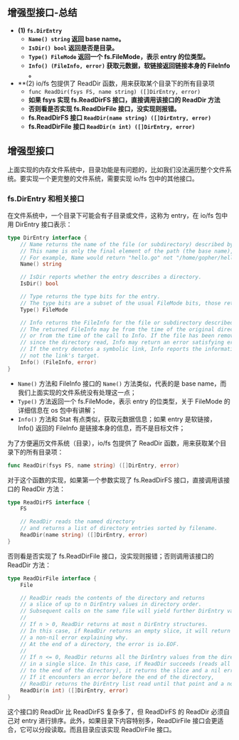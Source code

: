 ## 增强型接口-总结

- **(1) `fs.DirEntry`**
  - **`Name() string` 返回 base name。**
  - **`IsDir() bool` 返回是否是目录。**
  - **`Type() FileMode` 返回一个 fs.FileMode，表示 entry 的位类型。**
  - **`Info() (FileInfo, error)` 获取元数据，软链接返回链接本身的 FileInfo 。**
- **(2) io/fs 包提供了 ReadDir 函数，用来获取某个目录下的所有目录项
  - `func ReadDir(fsys FS, name string) ([]DirEntry, error)`
  - **如果 fsys 实现 fs.ReadDirFS 接口，直接调用该接口的 ReadDir 方法**
  - **否则看是否实现 fs.ReadDirFile 接口，没实现则报错。**
  - **fs.ReadDirFS 接口 `ReadDir(name string) ([]DirEntry, error)`**
  - **fs.ReadDirFile 接口 `ReadDir(n int) ([]DirEntry, error)`**

## 增强型接口

上面实现的内存文件系统中，目录功能是有问题的，比如我们没法遍历整个文件系统。要实现一个更完整的文件系统，需要实现 io/fs 包中的其他接口。

### fs.DirEntry 和相关接口

在文件系统中，一个目录下可能会有子目录或文件，这称为 entry，在 io/fs 包中用 DirEntry 接口表示：

```go
type DirEntry interface {
    // Name returns the name of the file (or subdirectory) described by the entry.
    // This name is only the final element of the path (the base name), not the entire path.
    // For example, Name would return "hello.go" not "/home/gopher/hello.go".
    Name() string

    // IsDir reports whether the entry describes a directory.
    IsDir() bool

    // Type returns the type bits for the entry.
    // The type bits are a subset of the usual FileMode bits, those returned by the FileMode.Type method.
    Type() FileMode

    // Info returns the FileInfo for the file or subdirectory described by the entry.
    // The returned FileInfo may be from the time of the original directory read
    // or from the time of the call to Info. If the file has been removed or renamed
    // since the directory read, Info may return an error satisfying errors.Is(err, ErrNotExist).
    // If the entry denotes a symbolic link, Info reports the information about the link itself,
    // not the link's target.
    Info() (FileInfo, error)
}
```

- `Name()` 方法和 FileInfo 接口的 `Name()` 方法类似，代表的是 base name，而我们上面实现的文件系统没有处理这一点；
- `Type()` 方法返回一个 fs.FileMode，表示 entry 的位类型，关于 FileMode 的详细信息在 os 包中有讲解；
- `Info()` 方法和 Stat 有点类似，获取元数据信息；如果 entry 是软链接，Info() 返回的 FileInfo 是链接本身的信息，而不是目标文件；

为了方便遍历文件系统（目录），io/fs 包提供了 ReadDir 函数，用来获取某个目录下的所有目录项：

```go
func ReadDir(fsys FS, name string) ([]DirEntry, error)
```

对于这个函数的实现，如果第一个参数实现了 fs.ReadDirFS 接口，直接调用该接口的 ReadDir 方法：

```go
type ReadDirFS interface {
    FS

    // ReadDir reads the named directory
    // and returns a list of directory entries sorted by filename.
    ReadDir(name string) ([]DirEntry, error)
}
```

否则看是否实现了 fs.ReadDirFile 接口，没实现则报错；否则调用该接口的 ReadDir 方法：

```go
type ReadDirFile interface {
    File

    // ReadDir reads the contents of the directory and returns
    // a slice of up to n DirEntry values in directory order.
    // Subsequent calls on the same file will yield further DirEntry values.
    //
    // If n > 0, ReadDir returns at most n DirEntry structures.
    // In this case, if ReadDir returns an empty slice, it will return
    // a non-nil error explaining why.
    // At the end of a directory, the error is io.EOF.
    //
    // If n <= 0, ReadDir returns all the DirEntry values from the directory
    // in a single slice. In this case, if ReadDir succeeds (reads all the way
    // to the end of the directory), it returns the slice and a nil error.
    // If it encounters an error before the end of the directory,
    // ReadDir returns the DirEntry list read until that point and a non-nil error.
    ReadDir(n int) ([]DirEntry, error)
}
```

这个接口的 ReadDir 比 ReadDirFS 复杂多了，但 ReadDirFS 的 ReadDir 必须自己对 entry 进行排序。此外，如果目录下内容特别多，ReadDirFile 接口会更适合，它可以分段读取。而且目录应该实现 ReadDirFile 接口。
